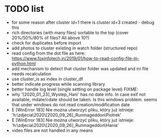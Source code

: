 TODO list
==========

- for some reason after cluster id=1 there is cluster id=3 created - debug this
- rich directories (with many files) sortable to the top (cover 20%/50%/80% of files? All above 10?)
- check for duplicates before import
- add photos to cluster existing in watch folder (structured repo)
- read config from the dot file as here: https://www.foxinfotech.in/2019/01/how-to-read-config-file-in-python.html
- add mechanism to detect that cluster folder was updated and ini file needs recalculation
- use cluster_is as index in cluster_df
- better indicate progress while scanning library
- better handle log level (single setting on package level)
FIXME:
- why '[2020_01_23]_Wystep_Hani' has no date info. In case exif not available, mdate/cdate should be taken. Is this windows problem.
seems that under windows do not read creation/modification date
- E [WinError 183] Nie można utworzyć pliku, który już istnieje: 'h:\\zdjecia\\2020\\[2020_09_26]_Runmageddon\\Piotrek'
- E [WinError 183] Nie można utworzyć pliku, który już istnieje: 'h:\\zdjecia\\2020\\[2020_09_26]_Runmageddon\\Hania'
- video files are not handled in any means
